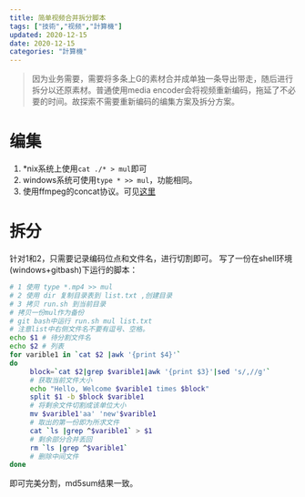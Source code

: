 ```yaml
---
title: 简单视频合并拆分脚本
tags: ["技術","视频","計算機"]
updated: 2020-12-15
date: 2020-12-15
categories: "計算機"
---
```


>因为业务需要，需要将多条上G的素材合并成单独一条导出带走，随后进行拆分以还原素材。普通使用media encoder会将视频重新编码，拖延了不必要的时间。故探索不需要重新编码的编集方案及拆分方案。

# 编集

1. \*nix系统上使用``cat ./* > mul``即可
2. windows系统可使用``type * >> mul``，功能相同。
3. 使用ffmpeg的concat协议。可见[这里](https://blog.csdn.net/doublefi123/article/details/47276739)

# 拆分

针对1和2，只需要记录编码位点和文件名，进行切割即可。
写了一份在shell环境(windows+gitbash)下运行的脚本：
```sh
# 1 使用 type *.mp4 >> mul
# 2 使用 dir 复制目录表到 list.txt ,创建目录
# 3 拷贝 run.sh 到当前目录
# 拷贝一份mul作为备份
# git bash中运行 run.sh mul list.txt
# 注意list中右侧文件名不要有逗号、空格。
echo $1 # 待分割文件名
echo $2 # 列表
for varible1 in `cat $2 |awk '{print $4}'`
do
     block=`cat $2|grep $varible1|awk '{print $3}'|sed 's/,//g'`
     # 获取当前文件大小
     echo "Hello, Welcome $varible1 times $block"
     split $1 -b $block $varible1
     # 将剩余文件切割成该单位大小
     mv $varible1'aa' 'new'$varible1
     # 取出的第一份即为所求文件
     cat `ls |grep ^$varible1` > $1
     # 剩余部分合并丢回
     rm `ls |grep ^$varible1`
     # 删除中间文件
done
```

即可完美分割，md5sum结果一致。
